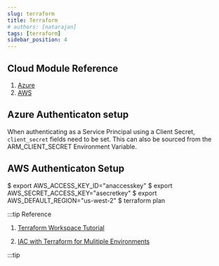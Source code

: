 ```yaml
---
slug: terraform
title: Terraform
# authors: [natarajan]
tags: [terraform]
sidebar_position: 4
---
```


## Cloud Module Reference

1. [Azure](https://registry.terraform.io/providers/hashicorp/azurerm/latest/docs)
2. [AWS](https://registry.terraform.io/providers/hashicorp/aws/latest/docs)


## Azure Authenticaton setup

When authenticating as a Service Principal using a Client Secret, `client_secret` fields need to be set. This can also be sourced from the ARM_CLIENT_SECRET Environment Variable.


## AWS Authenticaton Setup

$ export AWS_ACCESS_KEY_ID="anaccesskey"
$ export AWS_SECRET_ACCESS_KEY="asecretkey"
$ export AWS_DEFAULT_REGION="us-west-2"
$ terraform plan

:::tip Reference

1. [Terraform Workspace Tutorial](https://www.terraform.io/language/state/workspaces)

2. [IAC with Terraform for Mulitiple Environments](https://meirg.co.il/2020/12/10/infrastructure-as-code-with-terraform-for-multiple-environments/)

:::tip
